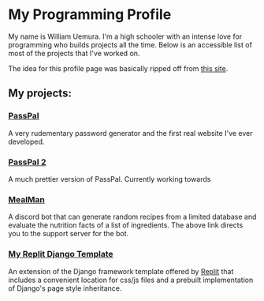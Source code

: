 # My Programming Profile

My name is William Uemura. I'm a high schooler with an intense love for programming who builds projects all the time. Below is an accessible list of most of the projects that I've worked on.

The idea for this profile page was basically ripped off from [this site](https://pfg.pw).


## My projects:

### [PassPal](https://passpal.williamuemura.repl.co/)

A very rudementary password generator and the first real website I've ever developed.


### [PassPal 2](https://passpal2.williamuemura.repl.co/)

A much prettier version of PassPal. Currently working towards


### [MealMan](https://discord.com/invite/gKWxmh8xmV)

A discord bot that can generate random recipes from a limited database and evaluate the nutrition facts of a list of ingredients. The above link directs you to the support server for the bot.


### [My Replit Django Template](https://django.williamuemura.repl.co/)

An extension of the Django framework template offered by [Replit](https://replit.com) that includes a convenient location for css/js files and a prebuilt implementation of Django's page style inheritance.
